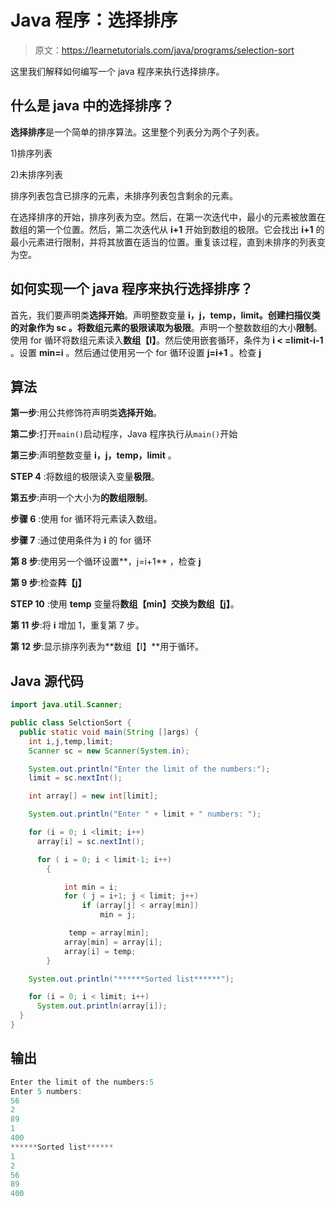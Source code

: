 # Java 程序：选择排序

> 原文：<https://learnetutorials.com/java/programs/selection-sort>

这里我们解释如何编写一个 java 程序来执行选择排序。

## 什么是 java 中的选择排序？

**选择排序**是一个简单的排序算法。这里整个列表分为两个子列表。

1)排序列表

2)未排序列表

排序列表包含已排序的元素，未排序列表包含剩余的元素。

在选择排序的开始，排序列表为空。然后，在第一次迭代中，最小的元素被放置在数组的第一个位置。然后，第二次迭代从 **i+1** 开始到数组的极限。它会找出 **i+1** 的最小元素进行限制，并将其放置在适当的位置。重复该过程，直到未排序的列表变为空。

## 如何实现一个 java 程序来执行选择排序？

首先，我们要声明类**选择开始**。声明整数变量 **i，j，temp，limit。**创建扫描仪类的对象作为 **sc** 。将数组元素的极限读取为**极限**。声明一个整数数组的大小**限制**。使用 for 循环将数组元素读入**数组【I】**。然后使用嵌套循环，条件为 **i < =limit-i-1** 。设置 **min=i** 。然后通过使用另一个 for 循环设置 **j=i+1** 。检查 **j**

## 算法

**第一步**:用公共修饰符声明类**选择开始**。

**第二步**:打开`main()`启动程序，Java 程序执行从`main()`开始

**第三步**:声明整数变量 **i，j，temp，limit** 。

**STEP 4** :将数组的极限读入变量**极限**。

**第五步**:声明一个大小为**的数组限制**。

**步骤 6** :使用 for 循环将元素读入数组。

**步骤 7** :通过使用条件为 **i** 的 for 循环

**第 8 步**:使用另一个循环设置**，j=i+1** ，检查 **j**

**第 9 步**:检查**阵【j】**

**STEP 10** :使用 **temp** 变量将**数组【min】**交换为**数组【j】**。

**第 11 步**:将 **i** 增加 1，重复第 7 步。

**第 12 步**:显示排序列表为**数组【I】**用于循环。

## Java 源代码

```java
import java.util.Scanner;

public class SelctionSort {
  public static void main(String []args) {
    int i,j,temp,limit;
    Scanner sc = new Scanner(System.in);

    System.out.println("Enter the limit of the numbers:");
    limit = sc.nextInt();

    int array[] = new int[limit];

    System.out.println("Enter " + limit + " numbers: ");

    for (i = 0; i <limit; i++) 
      array[i] = sc.nextInt();

      for ( i = 0; i < limit-1; i++)
        {

            int min = i;
            for ( j = i+1; j < limit; j++)
                if (array[j] < array[min])
                    min = j;

             temp = array[min];
            array[min] = array[i];
            array[i] = temp;
        }

    System.out.println("******Sorted list******");

    for (i = 0; i < limit; i++) 
      System.out.println(array[i]);
  }
}

```

## 输出

```java
Enter the limit of the numbers:5
Enter 5 numbers: 
56
2
89
1
400
******Sorted list******
1
2
56
89
400
```